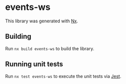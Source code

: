 # events-ws

This library was generated with [Nx](https://nx.dev).

## Building

Run `nx build events-ws` to build the library.

## Running unit tests

Run `nx test events-ws` to execute the unit tests via [Jest](https://jestjs.io).
